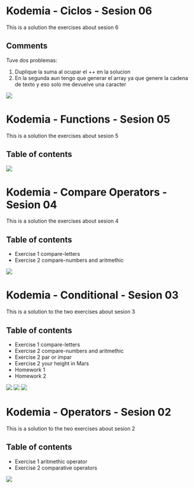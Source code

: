 # Kodemia - Ciclos - Sesion 06

This is a solution the exercises about sesion 6

## Comments

Tuve dos problemas:

1. Duplique la suma al ocupar el ++ en la solucion 
2. En la segunda aun tengo que generar el array ya que genere la cadena de texto y eso solo me devuelve una caracter


![](/06_sesion/img/06_sesion.png)

# Kodemia - Functions - Sesion 05

This is a solution the exercises about sesion 5

## Table of contents



![](/05_sesion/img/Exercises.js.png)

# Kodemia - Compare Operators - Sesion 04

This is a solution the exercises about sesion 4

## Table of contents

- Exercise 1 compare-letters
- Exercise 2 compare-numbers and aritmethic


![](/04_sesion/Exercise1y2.png)
# Kodemia - Conditional - Sesion 03

This is a solution to the two exercises about sesion 3 

## Table of contents

- Exercise 1 compare-letters
- Exercise 2 compare-numbers and aritmethic
- Exercise 2 par or impar
- Exercise 2 your height in Mars
- Homework 1
- Homework 2

![](/03_sesion/homework1.png)
![](/03_sesion/homework2.png)
![](/03_sesion/sesion_03.png)





# Kodemia - Operators - Sesion 02

This is a solution to the two exercises about sesion 2 

## Table of contents

- Exercise 1 aritmethic operator
- Exercise 2 comparative operators

![](/02_sesion/img/operators.png)
